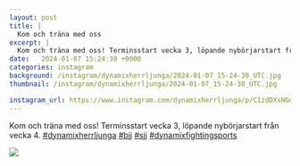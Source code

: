 ```yaml
---
layout: post
title: |
  Kom och träna med oss
excerpt: |
  Kom och träna med oss! Terminsstart vecka 3, löpande nybörjarstart från vecka 4.    
date:   2024-01-07 15:24:30 +0000
categories: instagram
background: /instagram/dynamixherrljunga/2024-01-07_15-24-30_UTC.jpg
thumbnail: /instagram/dynamixherrljunga/2024-01-07_15-24-30_UTC.jpg

instagram_url: https://www.instagram.com/dynamixherrljunga/p/C1zdDXsNGob
---
```

Kom och träna med oss! Terminsstart vecka 3, löpande nybörjarstart från vecka 4. [#dynamixherrljunga](https://www.instagram.com/explore/tags/dynamixherrljunga/) [#bjj](https://www.instagram.com/explore/tags/bjj/) [#sjj](https://www.instagram.com/explore/tags/sjj/) [#dynamixfightingsports](https://www.instagram.com/explore/tags/dynamixfightingsports/)



<img src='/www-dynamix-herrljunga/instagram/dynamixherrljunga/2024-01-07_15-24-30_UTC.jpg' class='img-fluid' />
